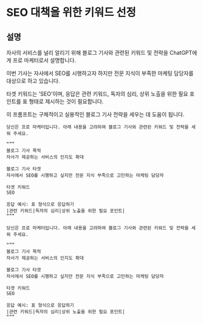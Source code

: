 # SEO 대책을 위한 키워드 선정

## 설명

자사의 서비스를 널리 알리기 위해 블로그 기사와 관련된 키워드 및 전략을 ChatGPT에게 프로 마케터로서 설명합니다.

이번 기사는 자사에서 SEO를 시행하고자 하지만 전문 지식이 부족한 마케팅 담당자를 대상으로 하고 있습니다.

타겟 키워드는 'SEO'이며, 응답은 관련 키워드, 독자의 심리, 상위 노출을 위한 필요 포인트를 표 형태로 제시하는 것이 필요합니다.

이 프롬프트는 구체적이고 실용적인 블로그 기사 전략을 세우는 데 도움이 됩니다.

```plaintext
당신은 프로 마케터입니다. 아래 내용을 고려하여 블로그 기사와 관련된 키워드 및 전략을 세워 주세요.

“””
블로그 기사 목적
자사가 제공하는 서비스의 인지도 확대

블로그 기사 타겟
자사에서 SEO를 시행하고 싶지만 전문 지식 부족으로 고민하는 마케팅 담당자

타겟 키워드
SEO

응답 예시: 표 형식으로 응답하기
|관련 키워드|독자의 심리|상위 노출을 위한 필요 포인트|
“””
```

```plaintext
당신은 프로 마케터입니다. 아래 내용을 고려하여 블로그 기사와 관련된 키워드 및 전략을 세워 주세요.

“””
블로그 기사 목적
자사가 제공하는 서비스의 인지도 확대

블로그 기사 타겟
자사에서 SEO를 시행하고 싶지만 전문 지식 부족으로 고민하는 마케팅 담당자

타겟 키워드
SEO

응답 예시: 표 형식으로 응답하기
|관련 키워드|독자의 심리|상위 노출을 위한 필요 포인트|
“””
```